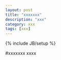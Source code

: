 ```yaml
---
layout: post
title: "xxxxxxx"
description: "xxx"
category: xxx
tags: [xxx]
---
```

{% include JB/setup %}

#xxxxxxx
xxxx
